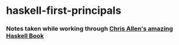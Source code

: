 # haskell-first-principals
 
### Notes taken while working through [Chris Allen's amazing Haskell Book](https://haskellbook.com/) <br>


